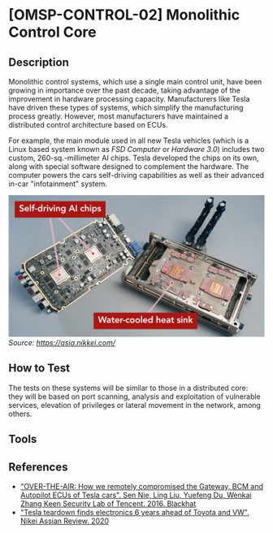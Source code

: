 # [OMSP-CONTROL-02] Monolithic Control Core
## Description
Monolithic control systems, which use a single main control unit, have been growing in importance over the past decade, taking advantage of the improvement in hardware processing capacity. Manufacturers like Tesla have driven these types of systems, which simplify the manufacturing process greatly. However, most manufacturers have maintained a distributed control architecture based on ECUs.

For example, the main module used in all new Tesla vehicles (which is a Linux based system known as *FSD Computer* or *Hardware 3.0*) includes two custom, 260-sq.-millimeter AI chips. Tesla developed the chips on its own, along with special software designed to complement the hardware. The computer powers the cars self-driving capabilities as well as their advanced in-car "infotainment" system.

![OMSP](/images/TeslaCore.png "")
*Source: https://asia.nikkei.com/*

## How to Test
The tests on these systems will be similar to those in a distributed core: they will be based on port scanning, analysis and exploitation of vulnerable services, elevation of privileges or lateral movement in the network, among others.

## Tools

## References
*	["OVER-THE-AIR: How we remotely compromised the Gateway, BCM and Autopilot ECUs of Tesla cars". Sen Nie, Ling Liu, Yuefeng Du, Wenkai Zhang Keen Security Lab of Tencent. 2016. Blackhat](https://i.blackhat.com/us-18/Thu-August-9/us-18-Liu-Over-The-Air-How-We-Remotely-Compromised-The-Gateway-Bcm-And-Autopilot-Ecus-Of-Tesla-Cars-wp.pdf)
*	["Tesla teardown finds electronics 6 years ahead of Toyota and VW". Nikei Assian Review. 2020](https://asia.nikkei.com/Business/Automobiles/Tesla-teardown-finds-electronics-6-years-ahead-of-Toyota-and-VW2)
